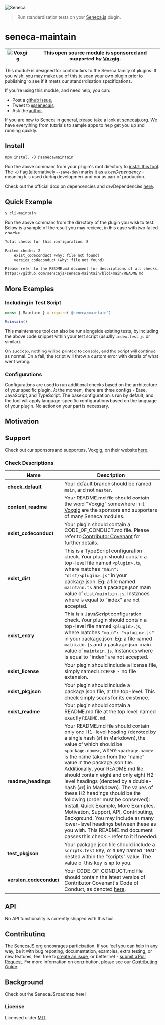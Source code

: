![Seneca](http://senecajs.org/files/assets/seneca-logo.png)

> Run standardisation tests on your [Seneca.js](https://www.npmjs.com/package/seneca) plugin.

# seneca-maintain

| ![Voxgig](https://www.voxgig.com/res/img/vgt01r.png) | This open source module is sponsored and supported by [Voxgig](https://www.voxgig.com). |
| ---------------------------------------------------- | --------------------------------------------------------------------------------------- |

This module is designed for contributors to the Seneca family of plugins. If you wish, you may make use of this to scan your own plugin prior to publishing to see if it meets our standardisation specifications.

If you're using this module, and need help, you can:

- Post a [github issue](https://github.com/senecajs/repo-maintain/issues),
- Tweet to [@senecajs](http://twitter.com/senecajs),
- Ask the [author](https://github.com/stokesriona).

If you are new to Seneca in general, please take a look at [senecajs.org](https://www.npmjs.com/package/seneca). We have everything from tutorials to sample apps to help get you up and running quickly.

## Install

`npm install -D @seneca/maintain`

Run the above command from your plugin's root directory to [install this tool](https://www.npmjs.com/package/@seneca/maintain). The `-D` flag (alternatively `--save-dev`) marks it as a _devDependency_ - meaning it is used during development and not as part of production.

Check out the official docs on dependencies and devDependencies [here](https://docs.npmjs.com/specifying-dependencies-and-devdependencies-in-a-package-json-file).

## Quick Example

```bash
$ cli-maintain
```

Run the above command from the directory of the plugin you wish to test. Below is a sample of the result you may recieve, in this case with two failed checks.

```txt
Total checks for this configuration: 8

Failed checks: 2
    exist_codeconduct (why: file not found)
    version_codeconduct (why: file not found)

Please refer to the README.md document for descriptions of all checks.
https://github.com/senecajs/seneca-maintain/blob/main/README.md
```

## More Examples

### Including in Test Script

```js
const { Maintain } = require('@seneca/maintain')

Maintain()
```

This maintenance tool can also be run alongside existing tests, by including the above code snippet within your test script (usually `index.test.js` or similar).

On success, nothing will be printed to console, and the script will continue as normal. On a fail, the script will throw a custom error with details of what went wrong.

### Configurations

Configurations are used to run additional checks based on the architecture of your specific plugin. At the moment, there are three configs - Base, JavaScript, and TypeScript. The base configuration is run by default, and the tool will apply language-specific configurations based on the language of your plugin. No action on your part is necessary.

## Motivation

## Support

Check out our sponsors and supporters, Voxgig, on their website [here](https://www.voxgig.com).

### Check Descriptions

| Name                    | Description                                                                                                                                                                                                                                                                                                                                                                                                                                                                                                                                                                                                                                                                                                        |
| ----------------------- | ------------------------------------------------------------------------------------------------------------------------------------------------------------------------------------------------------------------------------------------------------------------------------------------------------------------------------------------------------------------------------------------------------------------------------------------------------------------------------------------------------------------------------------------------------------------------------------------------------------------------------------------------------------------------------------------------------------------ |
| **check_default**       | Your default branch should be named `main`, and not `master`.                                                                                                                                                                                                                                                                                                                                                                                                                                                                                                                                                                                                                                                      |
| **content_readme**      | Your README.md file should contain the word "Voxgig" somewhere in it. [Voxgig](https://www.voxgig.com) are the sponsors and supporters of many Seneca modules.                                                                                                                                                                                                                                                                                                                                                                                                                                                                                                                                                     |
| **exist_codeconduct**   | Your plugin should contain a CODE_OF_CONDUCT.md file. Please refer to [Contributor Covenant](https://www.contributor-covenant.org/version/2/1/code_of_conduct/) for further details.                                                                                                                                                                                                                                                                                                                                                                                                                                                                                                                               |
| **exist_dist**          | This is a TypeScript configuration check. Your plugin should contain a top-level file named `<plugin>.ts`, where <plugin> matches `"main": "dist/<plugin>.js"` in your package.json. Eg: a file named `maintain.ts` and a package.json main value of `dist/maintain.js`. Instances where <plugin> is equal to "index" are not accepted.                                                                                                                                                                                                                                                                                                                                                                            |
| **exist_entry**         | This is a JavaScript configuration check. Your plugin should contain a top-level file named `<plugin>.js`, where <plugin> matches `"main": "<plugin>.js"` in your package.json. Eg: a file named `maintain.js` and a package.json main value of `maintain.js`. Instances where <plugin> is equal to "index" are not accepted.                                                                                                                                                                                                                                                                                                                                                                                      |
| **exist_license**       | Your plugin should include a license file, simply named `LICENSE` - no file extension.                                                                                                                                                                                                                                                                                                                                                                                                                                                                                                                                                                                                                             |
| **exist_pkgjson**       | Your plugin should include a package.json file, at the top-level. This check simply scans for its existence.                                                                                                                                                                                                                                                                                                                                                                                                                                                                                                                                                                                                       |
| **exist_readme**        | Your plugin should contain a README.md file at the top level, named exactly `README.md`.                                                                                                                                                                                                                                                                                                                                                                                                                                                                                                                                                                                                                           |
| **readme_headings**     | Your README.md file should contain only one H1-level heading (denoted by a single hash (`#`) in Markdown), the value of which should be `<package.name>`, where `<package.name>` is the name taken from the "name" value in the package.json file. Additionally, your README.md file should contain eight and only eight H2-level headings (denoted by a double-hash (`##`) in Markdown). The values of these H2 headings should be the following (order must be conserved): Install, Quick Example, More Examples, Motivation, Support, API, Contributing, Background. You may include as many lower-level headings between these as you wish. This README.md document passes this check - refer to it if needed. |
| **test_pkgjson**        | Your package.json file should include a `scripts.test` key, or a key named "test" nested within the "scripts" value. The value of this key is up to you.                                                                                                                                                                                                                                                                                                                                                                                                                                                                                                                                                           |
| **version_codeconduct** | Your CODE_OF_CONDUCT.md file should contain the latest version of Contributor Covenant's Code of Conduct, as denoted [here](https://www.contributor-covenant.org/version/2/1/code_of_conduct/).                                                                                                                                                                                                                                                                                                                                                                                                                                                                                                                    |

## API

No API functionality is currently shipped with this tool.

## Contributing

The [SenecaJS org](http://senecajs.org/) encourages participation. If you feel you can help in any way, be
it with bug reporting, documentation, examples, extra testing, or new features, feel free
to [create an issue](https://github.com/senecajs/seneca-maintain/issues/new), or better yet - [submit a Pull Request](https://github.com/senecajs/seneca-maintain/pulls). For more
information on contribution, please see our [Contributing Guide](http://senecajs.org/contribute).

## Background

Check out the SenecaJS roadmap [here](https://senecajs.org/roadmap/)!

### License

Licensed under [MIT](./LICENSE).
